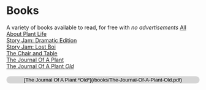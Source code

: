 <style>
.book {
    background: #cccc;
    border: none;
    outline: none;
    border-radius: 12px;
    padding: 2px 4px;
    width: 100%;
    margin: 4px 0px;
}
</style>

<!-- Books -->
# Books
A variety of books available to read, for free with *no advertisements*
[All About Plant Life](./books/All%20About%20Plant%20Life.pdf)<br>
[Story Jam: Dramatic Edition](./books/Story%20Jam_%20The%20Dramatic%20Edition.pdf)<br>
[Story Jam: Lost Boi](/books/Story-Jam-Lost-Boi.pdf)<br>
[The Chair and Table](/books/The%20Chair%20and%20Table.pdf)<br>
[The Journal Of A Plant](/books/The-Journal-Of-A-Plant.pdf)<br>
[The Journal Of A Plant *Old*](/books/The-Journal-Of-A-Plant-Old.pdf)<br>

<button class='book'>
    [The Journal Of A Plant *Old*](/books/The-Journal-Of-A-Plant-Old.pdf)<br>
</button>
